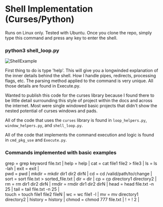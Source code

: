 # Shell Implementation (Curses/Python) 

  Runs on Linux only. Tested with Ubuntu.
Once you clone the repo, simply type this command and press any key to enter the shell. 

  ### python3 shell_loop.py
![ShellExample](https://github.com/gramcracker40/Curses-Shell-Implementation/blob/main/ShellExample.png)

  First thing to do is type 'help'. This will give you a longwinded explanation of the inner details behind the shell. How I handle pipes, redirects, processing flags, etc.
The parsing method applied to the command is very unique. All those details are found in Execute.py. 

  Wanted to publish this code for the curses library because I found there to be little detail surrounding this style of project within the docs and across the internet. Most were single windowed basic projects that didn't show the nested potential of curses windows and pads. 

  All of the code that uses the `curses` library is found in `loop_helpers.py`, `window_helpers.py`, and `shell_loop.py`. 

  All of the code that implements the command execution and logic is found in `cmd_pkg_use` and `Execute.py`.

### Commands implemented with basic examples
grep    = grep keyword file.txt               |
help    = help                                | 
cat     = cat file1 file2 > file3             |
ls      = ls -lah                             |
exit    = exit                                |            
pwd     = pwd                                 |
mkdir   = mkdir dir1 dir2 dirN                | 
cd      = cd /valid/path/to/change            |
sort    = sort file.txt > sorted_file.txt     |
dir     = dir                                 |
cp      = cp directory1 directory2            |
rm      = rm dir1 dir2 dirN                   | 
rmdir   = rmdir dir1 dir2 dirN                |
head    = head file.txt -n 25                 |
tail    = tail file.txt -n 25                 |              
touch   = touch file1 file2 fileN             |
wc      = wc file1 -l                         |
mv      = mv directory1 directory2            |
history = history                             |
chmod   = chmod 777 file.txt                  |
!       = ! 2                                 |


